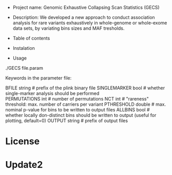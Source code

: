 * Project name: 
Genomic Exhaustive Collapsing Scan Statistics (GECS)

* Description: 
We developed a new approach to conduct association analysis for rare variants exhaustively in whole-genome or whole-exome data sets, by variating bins sizes and MAF tresholds.

* Table of contents

* Instalation

* Usage

./GECS file.param

Keywords in the parameter file:

BFILE	 	string		  # prefix of the plink binary file
SINGLEMARKER	bool		  # whether single-marker analysis should be performed	  
PERMUTATIONS	int		  # number of permutations
NCT		int		  # "rareness" threshold: max. number of carriers per variant
PTHRESHOLD	double		  # max. nominal p-value for bins to be written to output files
ALLBINS		bool		  # whether locally don-distinct bins should be written to output (useful for plotting, default=0)
OUTPUT		string 		  # prefix of output files


# License



# Update2
